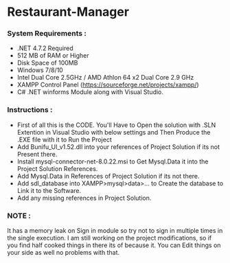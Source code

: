 # Restaurant-Manager 

 ### System Requirements :
 
  - .NET 4.7.2 Required
  - 512 MB of RAM or Higher 
  - Disk Space of 100MB
  - Windows 7/8/10
  - Intel Dual Core 2.5GHz / AMD Athlon 64 x2 Dual Core 2.9 GHz
  - XAMPP Control Panel (https://sourceforge.net/projects/xampp/)
  - C# .NET winforms Module along with Visual Studio.
  
 
 ### Instructions :
  - First of all this is the CODE. You'll Have to Open the solution with .SLN Extention in Visual Studio with below settings and Then Produce the .EXE file with it to       Run the Project
  - Add Bunifu_UI_v1.52.dll into your references of Project Solution if its not Present there.
  - Install mysql-connector-net-8.0.22.msi to Get Mysql.Data it into the Project Solution References.
  - Add Mysql.Data in References of Project Solution if its not there.
  - Add sdl_database into XAMPP>mysql>data>... to Create the database to Link it to the Software.
  - Add any missing references in Project Solution.

### NOTE : 
 It has a memory leak on Sign in module so try not to sign in multiple times in the single execution.
 I am still working on the project modifications, so if you find half cooked things in there its of because it.
 You can Edit things on your side as well no problems with that.
   
